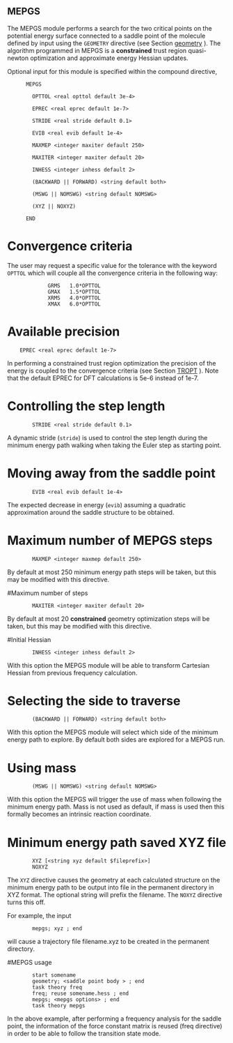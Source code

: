 ## MEPGS


The MEPGS module performs a search for the two critical points on the
potential energy surface connected to a saddle point of the molecule
defined by input using the `GEOMETRY` directive (see Section
[geometry](Geometry) ).
The algorithm programmed in MEPGS is a **constrained** trust region
quasi-newton optimization and approximate energy Hessian updates.

Optional input for this module is specified within the compound
directive,
```
      MEPGS 

        OPTTOL <real opttol default 3e-4>

        EPREC <real eprec default 1e-7>

        STRIDE <real stride default 0.1>

        EVIB <real evib default 1e-4>

        MAXMEP <integer maxiter default 250>

        MAXITER <integer maxiter default 20>

        INHESS <integer inhess default 2>

        (BACKWARD || FORWARD) <string default both>

        (MSWG || NOMSWG) <string default NOMSWG>

        (XYZ || NOXYZ) 

      END
```
# Convergence criteria

The user may request a specific value for the tolerance with the keyword
`OPTTOL` which will couple all the convergence criteria in the following
way:
```
             GRMS   1.0*OPTTOL
             GMAX   1.5*OPTTOL
             XRMS   4.0*OPTTOL
             XMAX   6.0*OPTTOL
```
# Available precision

        EPREC <real eprec default 1e-7>

In performing a constrained trust region optimization the precision of
the energy is coupled to the convergence criteria (see Section
[TROPT](tropt) ).
Note that the default EPREC for DFT calculations is 5e-6 instead of 1e-7.

# Controlling the step length
```
        STRIDE <real stride default 0.1>
```
A dynamic stride (`stride`) is used to control the step length during
the minimum energy path walking when taking the Euler step as starting
point.

# Moving away from the saddle point
```
        EVIB <real evib default 1e-4>
```
The expected decrease in energy (`evib`) assuming a quadratic
approximation around the saddle structure to be obtained.

# Maximum number of MEPGS steps
```
        MAXMEP <integer maxmep default 250>
```
By default at most 250 minimum energy path steps will be taken, but this
may be modified with this directive.

#Maximum number of steps
```
        MAXITER <integer maxiter default 20>
```
By default at most 20 **constrained** geometry optimization steps will
be taken, but this may be modified with this directive.

#Initial Hessian
```
        INHESS <integer inhess default 2>
```
With this option the MEPGS module will be able to transform Cartesian
Hessian from previous frequency calculation.

# Selecting the side to traverse
```
        (BACKWARD || FORWARD) <string default both>
```
With this option the MEPGS module will select which side of the minimum
energy path to explore. By default both sides are explored for a MEPGS run.

# Using mass
```
        (MSWG || NOMSWG) <string default NOMSWG>
```
With this option the MEPGS will trigger the use of mass when following
the minimum energy path. Mass is not used as default, if mass is used
then this formally becomes an intrinsic reaction coordinate.

# Minimum energy path saved XYZ file
```
        XYZ [<string xyz default $fileprefix>]
        NOXYZ
```
The `XYZ` directive causes the geometry at each calculated structure on
the minimum energy path to be output into file in the permanent
directory in XYZ format. The optional string will prefix the filename.
The `NOXYZ` directive turns this off.

For example, the input
```
        mepgs; xyz ; end
```
will cause a trajectory file filename.xyz to be created in the permanent
directory.

#MEPGS usage
```
        start somename
        geometry; <saddle point body > ; end   
        task theory freq
        freq; reuse somename.hess ; end
        mepgs; <mepgs options> ; end
        task theory mepgs
```
In the above example, after performing a frequency analysis for the
saddle point, the information of the force constant matrix is reused
(freq directive) in order to be able to follow the transition state
mode.